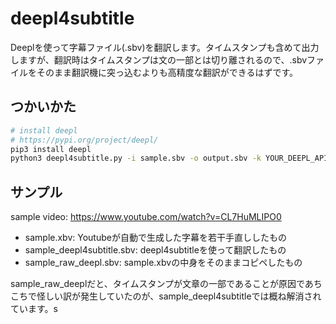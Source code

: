 # deepl4subtitle
Deeplを使って字幕ファイル(.sbv)を翻訳します。タイムスタンプも含めて出力しますが、翻訳時はタイムスタンプは文の一部とは切り離されるので、.sbvファイルをそのまま翻訳機に突っ込むよりも高精度な翻訳ができるはずです。

## つかいかた
```bash
# install deepl 
# https://pypi.org/project/deepl/
pip3 install deepl
python3 deepl4subtitle.py -i sample.sbv -o output.sbv -k YOUR_DEEPL_API_KEY
```

## サンプル
sample video: https://www.youtube.com/watch?v=CL7HuMLIPO0

* sample.xbv: Youtubeが自動で生成した字幕を若干手直ししたもの
* sample_deepl4subtitle.sbv: deepl4subtitleを使って翻訳したもの
* sample_raw_deepl.sbv: sample.xbvの中身をそのままコピペしたもの

sample_raw_deeplだと、タイムスタンプが文章の一部であることが原因であちこちで怪しい訳が発生していたのが、sample_deepl4subtitleでは概ね解消されています。s